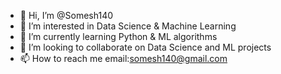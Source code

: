 - 👋 Hi, I’m @Somesh140
- 👀 I’m interested in Data Science & Machine Learning
- 🌱 I’m currently learning Python & ML algorithms
- 💞️ I’m looking to collaborate on Data Science and ML projects
- 📫 How to reach me email:somesh140@gmail.com

<!---
Somesh140/Somesh140 is a ✨ special ✨ repository because its `README.md` (this file) appears on your GitHub profile.
You can click the Preview link to take a look at your changes.
--->
